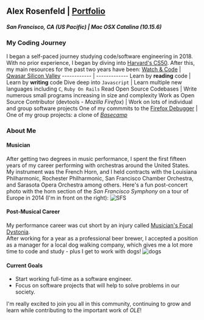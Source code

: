## Alex Rosenfeld | [Portfolio](https://www.adrosenfeld.com/)
##### San Francisco, CA (US Pacific) | Mac OSX Catalina (10.15.6)

### My Coding Journey
I began a self-paced journey studying code/software engineering in 2018.  With no prior experience, I began by diving into [Harvard's CS50](https://www.edx.org/course/cs50s-introduction-to-computer-science).
After this, my main resources for the past two years have been:
[Watch & Code](https://watchandcode.com/) | [Qwasar Silicon Valley](https://qwasar.io/)
------------ | -------------
Learn by **reading** code | Learn by **writing** code
Dive deep into `Javascript` | Learn multiple new languages including `C`, `Ruby On Rails`
Read Open Source Codebases | Write numerous small programs increasing in size and complexity
Work as Open Source Contributor (devtools - _Mozilla Firefox_) | Work on lots of individual and group software projects
One of my commmits to the [Firefox Debugger](https://hg.mozilla.org/integration/autoland/rev/25a282bca05b) | One of my group projects: a clone of [_Basecamp_](https://stormy-crag-63797.herokuapp.com/)

### About Me
#### Musician
After getting two degrees in music performance, I spent the first fifteen years of my career performing with orchestras around the United States. My instrument was the French Horn, and I held contracts with the Louisiana Philharmonic, Rochester Philharmonic, San Francisco Chamber Orchestra, and Sarasota Opera Orchestra among others.  Here's a fun post-concert photo with the horn section of the _San Francisco Symphony_ on a tour of Europe in 2014 (I'm in front on the right):
![SFS](https://scontent-ort2-1.xx.fbcdn.net/v/t1.0-9/254179_10150220148799057_4836008_n.jpg?_nc_cat=103&ccb=2&_nc_sid=cdbe9c&_nc_ohc=ecSafMoEPVEAX9uL7qh&_nc_ht=scontent-ort2-1.xx&oh=e2ffdc124275b07b38698565fa8df586&oe=5FB7D22E)

#### Post-Musical Career
My performance career was cut short by an injury called [Musician's Focal Dystonia](https://en.wikipedia.org/wiki/Focal_dystonia).  
After working for a year as a professional beer brewer, I accepted a position as a manager for a local dog walking company,
which gives me a lot more time to code and study - plus I get to work with dogs! ![dogs](https://scontent-ort2-1.xx.fbcdn.net/v/t1.0-9/42494209_1961609303878135_2868037267434242048_o.jpg?_nc_cat=105&ccb=2&_nc_sid=8bfeb9&_nc_ohc=kHJH7qOiFwEAX-rwnpV&_nc_ht=scontent-ort2-1.xx&oh=818958cbcd485314dec3897ae1c05346&oe=5FB53724)

#### Current Goals
- Start working full-time as a software engineer.
- Focus on software projects that will help to solve problems in our society.

I'm really excited to join you all in this community, continuing to grow and learn while contributing to the important work of _OLE_!


